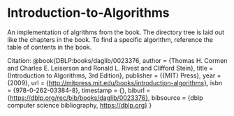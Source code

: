 # Introduction-to-Algorithms
An implementation of algrithms from the book. The directory tree is laid out like the chapters in the book. To find a specific algorithm, reference the table of contents in the book.

Citation: 
@book{DBLP:books/daglib/0023376,
  author    = {Thomas H. Cormen and
               Charles E. Leiserson and
               Ronald L. Rivest and
               Clifford Stein},
  title     = {Introduction to Algorithms, 3rd Edition},
  publisher = {{MIT} Press},
  year      = {2009},
  url       = {http://mitpress.mit.edu/books/introduction-algorithms},
  isbn      = {978-0-262-03384-8},
  timestamp = {},
  biburl    = {https://dblp.org/rec/bib/books/daglib/0023376},
  bibsource = {dblp computer science bibliography, https://dblp.org}
}
